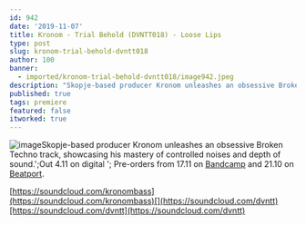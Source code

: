 ```yaml
---
id: 942
date: '2019-11-07'
title: Kronom - Trial Behold (DVNTT018) - Loose Lips
type: post
slug: kronom-trial-behold-dvntt018
author: 100
banner:
  - imported/kronom-trial-behold-dvntt018/image942.jpeg
description: "Skopje-based producer Kronom unleashes an obsessive Broken Techno track, showcasing his mastery of controlled noises and depth of sound.\_ Out 4.11 on digital – Pre-orders from 17.11 on Bandcamp and 21.10 on Beatport. https://soundcloud.com/kronombass https://soundcloud.com/dvntt [...]Read More..."
published: true
tags: premiere
featured: false
itworked: true
---
```

![image](../imported/kronom-trial-behold-dvntt018/image942.jpeg)Skopje-based producer Kronom unleashes an obsessive Broken Techno track, showcasing his mastery of controlled noises and depth of sound.';Out 4.11 on digital '; Pre-orders from 17.11 on [Bandcamp](https://dvntt.bandcamp.com) and 21.10 on [Beatport](https://www.beatport.com).

[https://soundcloud.com/kronombass](https://soundcloud.com/kronombass)[](https://soundcloud.com/dvntt)[https://soundcloud.com/dvntt](https://soundcloud.com/dvntt)